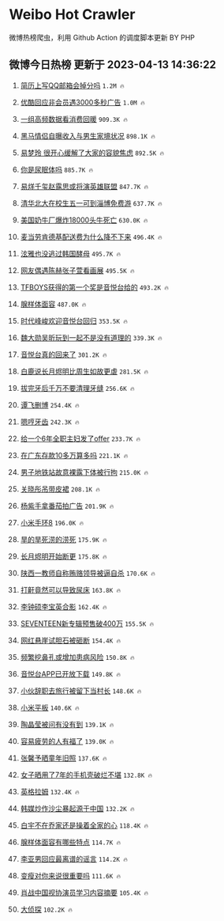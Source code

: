 # Weibo Hot Crawler 



微博热榜爬虫，利用 Github Action 的调度脚本更新 BY PHP 


## 微博今日热榜 更新于 2023-04-13 14:36:22 
1. [简历上写QQ邮箱会掉分吗](https://s.weibo.com/weibo?q=%23%E7%AE%80%E5%8E%86%E4%B8%8A%E5%86%99QQ%E9%82%AE%E7%AE%B1%E4%BC%9A%E6%8E%89%E5%88%86%E5%90%97%23&t=31&band_rank=1&Refer=top) `1.2M 🔥` 

1. [优酷回应非会员遇3000多秒广告](https://s.weibo.com/weibo?q=%23%E4%BC%98%E9%85%B7%E5%9B%9E%E5%BA%94%E9%9D%9E%E4%BC%9A%E5%91%98%E9%81%873000%E5%A4%9A%E7%A7%92%E5%B9%BF%E5%91%8A%23&t=31&band_rank=2&Refer=top) `1.0M 🔥` 

1. [一组高频数据看消费回暖](https://s.weibo.com/weibo?q=%23%E4%B8%80%E7%BB%84%E9%AB%98%E9%A2%91%E6%95%B0%E6%8D%AE%E7%9C%8B%E6%B6%88%E8%B4%B9%E5%9B%9E%E6%9A%96%23&t=31&band_rank=3&Refer=top) `909.3K 🔥` 

1. [黑马情侣自曝收入与男生家境状况](https://s.weibo.com/weibo?q=%23%E9%BB%91%E9%A9%AC%E6%83%85%E4%BE%A3%E8%87%AA%E6%9B%9D%E6%94%B6%E5%85%A5%E4%B8%8E%E7%94%B7%E7%94%9F%E5%AE%B6%E5%A2%83%E7%8A%B6%E5%86%B5%23&t=31&band_rank=4&Refer=top) `898.1K 🔥` 

1. [易梦玲 很开心缓解了大家的容貌焦虑](https://s.weibo.com/weibo?q=%E6%98%93%E6%A2%A6%E7%8E%B2%20%E5%BE%88%E5%BC%80%E5%BF%83%E7%BC%93%E8%A7%A3%E4%BA%86%E5%A4%A7%E5%AE%B6%E7%9A%84%E5%AE%B9%E8%B2%8C%E7%84%A6%E8%99%91&t=31&band_rank=5&Refer=top) `892.5K 🔥` 

1. [你是尿眠体吗](https://s.weibo.com/weibo?q=%23%E4%BD%A0%E6%98%AF%E5%B0%BF%E7%9C%A0%E4%BD%93%E5%90%97%23&t=31&band_rank=6&Refer=top) `885.7K 🔥` 

1. [易烊千玺赵露思或将演英雄联盟](https://s.weibo.com/weibo?q=%23%E6%98%93%E7%83%8A%E5%8D%83%E7%8E%BA%E8%B5%B5%E9%9C%B2%E6%80%9D%E6%88%96%E5%B0%86%E6%BC%94%E8%8B%B1%E9%9B%84%E8%81%94%E7%9B%9F%23&t=31&band_rank=7&Refer=top) `847.7K 🔥` 

1. [清华北大在校生五一可到淄博免费游](https://s.weibo.com/weibo?q=%23%E6%B8%85%E5%8D%8E%E5%8C%97%E5%A4%A7%E5%9C%A8%E6%A0%A1%E7%94%9F%E4%BA%94%E4%B8%80%E5%8F%AF%E5%88%B0%E6%B7%84%E5%8D%9A%E5%85%8D%E8%B4%B9%E6%B8%B8%23&t=31&band_rank=8&Refer=top) `637.7K 🔥` 

1. [美国奶牛厂爆炸18000头牛死亡](https://s.weibo.com/weibo?q=%23%E7%BE%8E%E5%9B%BD%E5%A5%B6%E7%89%9B%E5%8E%82%E7%88%86%E7%82%B818000%E5%A4%B4%E7%89%9B%E6%AD%BB%E4%BA%A1%23&t=31&band_rank=9&Refer=top) `630.0K 🔥` 

1. [麦当劳肯德基配送费为什么降不下来](https://s.weibo.com/weibo?q=%23%E9%BA%A6%E5%BD%93%E5%8A%B3%E8%82%AF%E5%BE%B7%E5%9F%BA%E9%85%8D%E9%80%81%E8%B4%B9%E4%B8%BA%E4%BB%80%E4%B9%88%E9%99%8D%E4%B8%8D%E4%B8%8B%E6%9D%A5%23&t=31&band_rank=10&Refer=top) `496.4K 🔥` 

1. [泫雅也没逃过韩国酵母](https://s.weibo.com/weibo?q=%23%E6%B3%AB%E9%9B%85%E4%B9%9F%E6%B2%A1%E9%80%83%E8%BF%87%E9%9F%A9%E5%9B%BD%E9%85%B5%E6%AF%8D%23&t=31&band_rank=11&Refer=top) `495.7K 🔥` 

1. [网友偶遇陈赫张子萱看画展](https://s.weibo.com/weibo?q=%23%E7%BD%91%E5%8F%8B%E5%81%B6%E9%81%87%E9%99%88%E8%B5%AB%E5%BC%A0%E5%AD%90%E8%90%B1%E7%9C%8B%E7%94%BB%E5%B1%95%23&t=31&band_rank=12&Refer=top) `495.5K 🔥` 

1. [TFBOYS获得的第一个奖是音悦台给的](https://s.weibo.com/weibo?q=%23TFBOYS%E8%8E%B7%E5%BE%97%E7%9A%84%E7%AC%AC%E4%B8%80%E4%B8%AA%E5%A5%96%E6%98%AF%E9%9F%B3%E6%82%A6%E5%8F%B0%E7%BB%99%E7%9A%84%23&t=31&band_rank=13&Refer=top) `493.2K 🔥` 

1. [腺样体面容](https://s.weibo.com/weibo?q=%E8%85%BA%E6%A0%B7%E4%BD%93%E9%9D%A2%E5%AE%B9&t=31&band_rank=14&Refer=top) `487.0K 🔥` 

1. [时代峰峻欢迎音悦台回归](https://s.weibo.com/weibo?q=%23%E6%97%B6%E4%BB%A3%E5%B3%B0%E5%B3%BB%E6%AC%A2%E8%BF%8E%E9%9F%B3%E6%82%A6%E5%8F%B0%E5%9B%9E%E5%BD%92%23&t=31&band_rank=15&Refer=top) `353.5K 🔥` 

1. [魏大勋吴昕玩到一起不是没有道理的](https://s.weibo.com/weibo?q=%23%E9%AD%8F%E5%A4%A7%E5%8B%8B%E5%90%B4%E6%98%95%E7%8E%A9%E5%88%B0%E4%B8%80%E8%B5%B7%E4%B8%8D%E6%98%AF%E6%B2%A1%E6%9C%89%E9%81%93%E7%90%86%E7%9A%84%23&t=31&band_rank=16&Refer=top) `339.3K 🔥` 

1. [音悦台真的回来了](https://s.weibo.com/weibo?q=%23%E9%9F%B3%E6%82%A6%E5%8F%B0%E7%9C%9F%E7%9A%84%E5%9B%9E%E6%9D%A5%E4%BA%86%23&t=31&band_rank=17&Refer=top) `301.2K 🔥` 

1. [白鹿说长月烬明比周生如故更虐](https://s.weibo.com/weibo?q=%23%E7%99%BD%E9%B9%BF%E8%AF%B4%E9%95%BF%E6%9C%88%E7%83%AC%E6%98%8E%E6%AF%94%E5%91%A8%E7%94%9F%E5%A6%82%E6%95%85%E6%9B%B4%E8%99%90%23&t=31&band_rank=18&Refer=top) `281.5K 🔥` 

1. [拔完牙后千万不要清理牙缝](https://s.weibo.com/weibo?q=%23%E6%8B%94%E5%AE%8C%E7%89%99%E5%90%8E%E5%8D%83%E4%B8%87%E4%B8%8D%E8%A6%81%E6%B8%85%E7%90%86%E7%89%99%E7%BC%9D%23&t=31&band_rank=19&Refer=top) `256.6K 🔥` 

1. [谭飞删博](https://s.weibo.com/weibo?q=%23%E8%B0%AD%E9%A3%9E%E5%88%A0%E5%8D%9A%23&t=31&band_rank=20&Refer=top) `254.4K 🔥` 

1. [嗯哼牙齿](https://s.weibo.com/weibo?q=%23%E5%97%AF%E5%93%BC%E7%89%99%E9%BD%BF%23&t=31&band_rank=21&Refer=top) `242.3K 🔥` 

1. [给一个6年全职主妇发了offer](https://s.weibo.com/weibo?q=%23%E7%BB%99%E4%B8%80%E4%B8%AA6%E5%B9%B4%E5%85%A8%E8%81%8C%E4%B8%BB%E5%A6%87%E5%8F%91%E4%BA%86offer%23&t=31&band_rank=22&Refer=top) `233.7K 🔥` 

1. [在广东存款10多万算多吗](https://s.weibo.com/weibo?q=%23%E5%9C%A8%E5%B9%BF%E4%B8%9C%E5%AD%98%E6%AC%BE10%E5%A4%9A%E4%B8%87%E7%AE%97%E5%A4%9A%E5%90%97%23&t=31&band_rank=23&Refer=top) `221.1K 🔥` 

1. [男子地铁站故意裸露下体被行拘](https://s.weibo.com/weibo?q=%23%E7%94%B7%E5%AD%90%E5%9C%B0%E9%93%81%E7%AB%99%E6%95%85%E6%84%8F%E8%A3%B8%E9%9C%B2%E4%B8%8B%E4%BD%93%E8%A2%AB%E8%A1%8C%E6%8B%98%23&t=31&band_rank=24&Refer=top) `215.0K 🔥` 

1. [关晓彤吊带皮裙](https://s.weibo.com/weibo?q=%23%E5%85%B3%E6%99%93%E5%BD%A4%E5%90%8A%E5%B8%A6%E7%9A%AE%E8%A3%99%23&t=31&band_rank=25&Refer=top) `208.1K 🔥` 

1. [杨紫手拿番茄拍广告](https://s.weibo.com/weibo?q=%23%E6%9D%A8%E7%B4%AB%E6%89%8B%E6%8B%BF%E7%95%AA%E8%8C%84%E6%8B%8D%E5%B9%BF%E5%91%8A%23&t=31&band_rank=26&Refer=top) `201.9K 🔥` 

1. [小米手环8](https://s.weibo.com/weibo?q=%E5%B0%8F%E7%B1%B3%E6%89%8B%E7%8E%AF8&t=31&band_rank=27&Refer=top) `196.0K 🔥` 

1. [旱的旱死涝的涝死](https://s.weibo.com/weibo?q=%E6%97%B1%E7%9A%84%E6%97%B1%E6%AD%BB%E6%B6%9D%E7%9A%84%E6%B6%9D%E6%AD%BB&t=31&band_rank=28&Refer=top) `175.9K 🔥` 

1. [长月烬明开始断更](https://s.weibo.com/weibo?q=%23%E9%95%BF%E6%9C%88%E7%83%AC%E6%98%8E%E5%BC%80%E5%A7%8B%E6%96%AD%E6%9B%B4%23&t=31&band_rank=29&Refer=top) `175.8K 🔥` 

1. [陕西一教师自称贿赂领导被逼自杀](https://s.weibo.com/weibo?q=%23%E9%99%95%E8%A5%BF%E4%B8%80%E6%95%99%E5%B8%88%E8%87%AA%E7%A7%B0%E8%B4%BF%E8%B5%82%E9%A2%86%E5%AF%BC%E8%A2%AB%E9%80%BC%E8%87%AA%E6%9D%80%23&t=31&band_rank=30&Refer=top) `170.6K 🔥` 

1. [打鼾竟然可以导致尿床](https://s.weibo.com/weibo?q=%23%E6%89%93%E9%BC%BE%E7%AB%9F%E7%84%B6%E5%8F%AF%E4%BB%A5%E5%AF%BC%E8%87%B4%E5%B0%BF%E5%BA%8A%23&t=31&band_rank=31&Refer=top) `163.8K 🔥` 

1. [李钟硕李宝英合影](https://s.weibo.com/weibo?q=%23%E6%9D%8E%E9%92%9F%E7%A1%95%E6%9D%8E%E5%AE%9D%E8%8B%B1%E5%90%88%E5%BD%B1%23&t=31&band_rank=32&Refer=top) `162.4K 🔥` 

1. [SEVENTEEN新专辑预售破400万](https://s.weibo.com/weibo?q=%23SEVENTEEN%E6%96%B0%E4%B8%93%E8%BE%91%E9%A2%84%E5%94%AE%E7%A0%B4400%E4%B8%87%23&t=31&band_rank=33&Refer=top) `155.5K 🔥` 

1. [网红悬崖试胆石被砸断](https://s.weibo.com/weibo?q=%23%E7%BD%91%E7%BA%A2%E6%82%AC%E5%B4%96%E8%AF%95%E8%83%86%E7%9F%B3%E8%A2%AB%E7%A0%B8%E6%96%AD%23&t=31&band_rank=34&Refer=top) `154.4K 🔥` 

1. [频繁挖鼻孔或增加患病风险](https://s.weibo.com/weibo?q=%23%E9%A2%91%E7%B9%81%E6%8C%96%E9%BC%BB%E5%AD%94%E6%88%96%E5%A2%9E%E5%8A%A0%E6%82%A3%E7%97%85%E9%A3%8E%E9%99%A9%23&t=31&band_rank=35&Refer=top) `150.8K 🔥` 

1. [音悦台APP已开放下载](https://s.weibo.com/weibo?q=%23%E9%9F%B3%E6%82%A6%E5%8F%B0APP%E5%B7%B2%E5%BC%80%E6%94%BE%E4%B8%8B%E8%BD%BD%23&t=31&band_rank=36&Refer=top) `149.8K 🔥` 

1. [小伙辞职去旅行被留下当村长](https://s.weibo.com/weibo?q=%23%E5%B0%8F%E4%BC%99%E8%BE%9E%E8%81%8C%E5%8E%BB%E6%97%85%E8%A1%8C%E8%A2%AB%E7%95%99%E4%B8%8B%E5%BD%93%E6%9D%91%E9%95%BF%23&t=31&band_rank=37&Refer=top) `148.6K 🔥` 

1. [小米平板](https://s.weibo.com/weibo?q=%E5%B0%8F%E7%B1%B3%E5%B9%B3%E6%9D%BF&t=31&band_rank=38&Refer=top) `140.6K 🔥` 

1. [陶晶莹被问有没有到](https://s.weibo.com/weibo?q=%23%E9%99%B6%E6%99%B6%E8%8E%B9%E8%A2%AB%E9%97%AE%E6%9C%89%E6%B2%A1%E6%9C%89%E5%88%B0%23&t=31&band_rank=39&Refer=top) `139.1K 🔥` 

1. [容易疲劳的人有福了](https://s.weibo.com/weibo?q=%23%E5%AE%B9%E6%98%93%E7%96%B2%E5%8A%B3%E7%9A%84%E4%BA%BA%E6%9C%89%E7%A6%8F%E4%BA%86%23&t=31&band_rank=40&Refer=top) `139.0K 🔥` 

1. [张馨予晒童年旧照](https://s.weibo.com/weibo?q=%23%E5%BC%A0%E9%A6%A8%E4%BA%88%E6%99%92%E7%AB%A5%E5%B9%B4%E6%97%A7%E7%85%A7%23&t=31&band_rank=41&Refer=top) `137.6K 🔥` 

1. [女子晒用了7年的手机壳破烂不堪](https://s.weibo.com/weibo?q=%23%E5%A5%B3%E5%AD%90%E6%99%92%E7%94%A8%E4%BA%867%E5%B9%B4%E7%9A%84%E6%89%8B%E6%9C%BA%E5%A3%B3%E7%A0%B4%E7%83%82%E4%B8%8D%E5%A0%AA%23&t=31&band_rank=42&Refer=top) `132.8K 🔥` 

1. [英格拉姆](https://s.weibo.com/weibo?q=%E8%8B%B1%E6%A0%BC%E6%8B%89%E5%A7%86&t=31&band_rank=43&Refer=top) `132.4K 🔥` 

1. [韩媒炒作沙尘暴起源于中国](https://s.weibo.com/weibo?q=%23%E9%9F%A9%E5%AA%92%E7%82%92%E4%BD%9C%E6%B2%99%E5%B0%98%E6%9A%B4%E8%B5%B7%E6%BA%90%E4%BA%8E%E4%B8%AD%E5%9B%BD%23&t=31&band_rank=44&Refer=top) `132.2K 🔥` 

1. [白宇不在乔家还是操着全家的心](https://s.weibo.com/weibo?q=%23%E7%99%BD%E5%AE%87%E4%B8%8D%E5%9C%A8%E4%B9%94%E5%AE%B6%E8%BF%98%E6%98%AF%E6%93%8D%E7%9D%80%E5%85%A8%E5%AE%B6%E7%9A%84%E5%BF%83%23&t=31&band_rank=45&Refer=top) `118.4K 🔥` 

1. [腺样体面容有哪些特点](https://s.weibo.com/weibo?q=%23%E8%85%BA%E6%A0%B7%E4%BD%93%E9%9D%A2%E5%AE%B9%E6%9C%89%E5%93%AA%E4%BA%9B%E7%89%B9%E7%82%B9%23&t=31&band_rank=46&Refer=top) `114.7K 🔥` 

1. [李亚男回应最离谱的谣言](https://s.weibo.com/weibo?q=%23%E6%9D%8E%E4%BA%9A%E7%94%B7%E5%9B%9E%E5%BA%94%E6%9C%80%E7%A6%BB%E8%B0%B1%E7%9A%84%E8%B0%A3%E8%A8%80%23&t=31&band_rank=47&Refer=top) `114.2K 🔥` 

1. [变瘦对你来说很重要吗](https://s.weibo.com/weibo?q=%23%E5%8F%98%E7%98%A6%E5%AF%B9%E4%BD%A0%E6%9D%A5%E8%AF%B4%E5%BE%88%E9%87%8D%E8%A6%81%E5%90%97%23&t=31&band_rank=48&Refer=top) `111.6K 🔥` 

1. [肖战中国视协演员学习内容摘要](https://s.weibo.com/weibo?q=%23%E8%82%96%E6%88%98%E4%B8%AD%E5%9B%BD%E8%A7%86%E5%8D%8F%E6%BC%94%E5%91%98%E5%AD%A6%E4%B9%A0%E5%86%85%E5%AE%B9%E6%91%98%E8%A6%81%23&t=31&band_rank=49&Refer=top) `105.4K 🔥` 

1. [大侦探](https://s.weibo.com/weibo?q=%E5%A4%A7%E4%BE%A6%E6%8E%A2&t=31&band_rank=50&Refer=top) `102.2K 🔥` 

